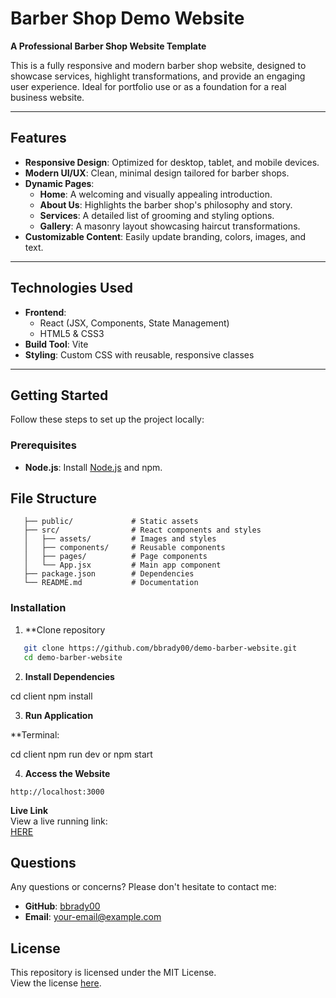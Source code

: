 # Barber Shop Demo Website

**A Professional Barber Shop Website Template**

This is a fully responsive and modern barber shop website, designed to showcase services, highlight transformations, and provide an engaging user experience. Ideal for portfolio use or as a foundation for a real business website.

---

## Features

- **Responsive Design**: Optimized for desktop, tablet, and mobile devices.
- **Modern UI/UX**: Clean, minimal design tailored for barber shops.
- **Dynamic Pages**:
  - **Home**: A welcoming and visually appealing introduction.
  - **About Us**: Highlights the barber shop's philosophy and story.
  - **Services**: A detailed list of grooming and styling options.
  - **Gallery**: A masonry layout showcasing haircut transformations.
- **Customizable Content**: Easily update branding, colors, images, and text.

---

## Technologies Used

- **Frontend**:
  - React (JSX, Components, State Management)
  - HTML5 & CSS3
- **Build Tool**: Vite
- **Styling**: Custom CSS with reusable, responsive classes

---

## Getting Started

Follow these steps to set up the project locally:

### Prerequisites

- **Node.js**: Install [Node.js](https://nodejs.org/) and npm.

## File Structure
```kong/
   ├── public/             # Static assets
   ├── src/                # React components and styles
   │   ├── assets/         # Images and styles
   │   ├── components/     # Reusable components
   │   ├── pages/          # Page components
   │   └── App.jsx         # Main app component
   ├── package.json        # Dependencies
   └── README.md           # Documentation
```

### Installation

1. **Clone repository
```bash
   git clone https://github.com/bbrady00/demo-barber-website.git
   cd demo-barber-website
   ```

2. **Install Dependencies**

cd client
npm install

3. **Run Application**

**Terminal:

cd client
npm run dev or npm start

4. **Access the Website**

`http://localhost:3000`

**Live Link**  
View a live running link:  
[HERE](https://www.github.com/bbrady/demo-barber-website/.io/demo-barber/)



 ## Questions
Any questions or concerns? Please don't hesitate to contact me:  
- **GitHub**: [bbrady00](https://github.com/bbrady00)  
- **Email**: [your-email@example.com](mailto:your-email@example.com)

 ## License
This repository is licensed under the MIT License.  
View the license [here](./LICENSE).  